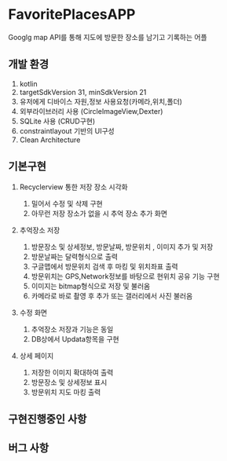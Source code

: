 # FavoritePlacesAPP

Googlg map API를 통해 지도에 방문한 장소를 남기고 기록하는 어플 

## 개발 환경

1. kotlin
2. targetSdkVersion 31, minSdkVersion 21
3. 유저에게 디바이스 자원,정보 사용요청(카메라,위치,폴더)
4. 외부라이브러리 사용 (CircleImageView,Dexter)
5. SQLite 사용 (CRUD구현)
6. constraintlayout 기반의 UI구성
7. Clean Architecture

## 기본구현

1. Recyclerview 통한 저장 장소 시각화 
    1. 밀어서 수정 및 삭제 구현 
    2. 아무런 저장 장소가 없을 시 추억 장소 추가 화면 

2. 추억장소 저장  
    1. 방문장소 및 상세정보, 방문날짜, 방문위치 , 이미지 추가 및 저장 
    2. 방문날짜는 달력형식으로 출력 
    3. 구글맵에서 방문위치 검색 후 마킹 및 위치좌표 출력 
    4. 방문위치는 GPS,Network정보를 바탕으로 현위치 공유 기능 구현 
    5. 이미지는 bitmap형식으로 저장 및 불러옴 
    6. 카메라로 바로 촬영 후 추가 또는 갤러리에서 사진 불러옴 

3. 수정 화면  
    1. 추억장소 저장과 기능은 동일 
    2. DB상에서 Updata항목을 구현

4. 상세 페이지 
    1. 저장한 이미지 확대하여 출력  
    2. 방문장소 및 상세정보 표시
    3. 방문위치 지도 마킹 출력 

## 구현진행중인 사항


## 버그 사항


